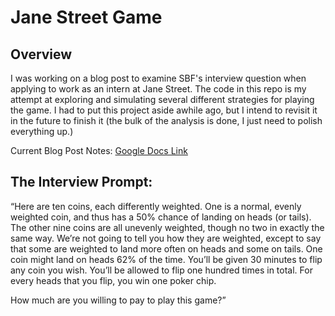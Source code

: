 # Jane Street Game

## Overview
I was working on a blog post to examine SBF's interview question when applying to work as an intern at Jane Street. The code in this repo is my attempt at exploring and simulating several different strategies for playing the game. I had to put this project aside awhile ago, but I intend to revisit it in the future to finish it (the bulk of the analysis is done, I just need to polish everything up.)

Current Blog Post Notes:
[Google Docs Link](https://docs.google.com/document/d/1-jL13oA_9DbNN5wjQv9gD5Z6zpA_lMM4TVtqJSkwEmY/edit?usp=sharing)


## The Interview Prompt:

“Here are ten coins, each differently weighted. One is a normal, evenly weighted coin, and thus has a 50% chance of landing on heads (or tails). The other nine coins are all unevenly weighted, though no two in exactly the same way. We’re not going to tell you how they are weighted, except to say that some are weighted to land more often on heads and some on tails. One coin might land on heads 62% of the time. You’ll be given 30 minutes to flip any coin you wish. You’ll be allowed to flip one hundred times in total. For every heads that you flip, you win one poker chip. 

How much are you willing to pay to play this game?”
